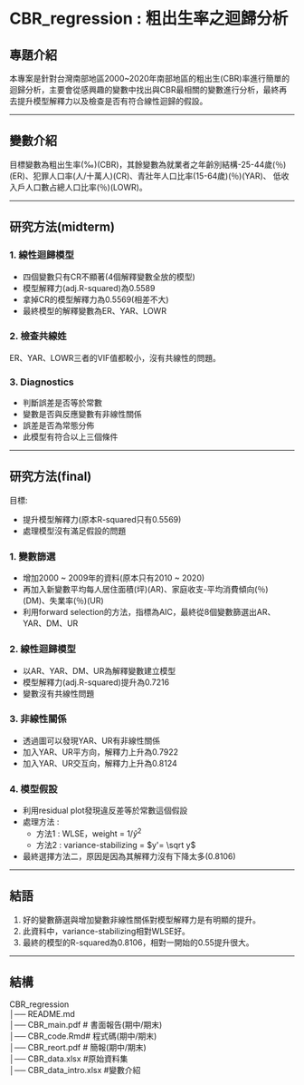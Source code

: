 # **CBR_regression : 粗出生率之迴歸分析**

## **專題介紹**
本專案是針對台灣南部地區2000~2020年南部地區的粗出生(CBR)率進行簡單的迴歸分析，主要會從感興趣的變數中找出與CBR最相關的變數進行分析，最終再去提升模型解釋力以及檢查是否有符合線性迴歸的假設。

---

## **變數介紹**
目標變數為粗出生率(‰)(CBR)，其餘變數為就業者之年齡別結構-25-44歲(％)(ER)、犯罪人口率(人/十萬人)(CR)、青壯年人口比率(15-64歲)(％)(YAR)、	低收入戶人口數占總人口比率(％)(LOWR)。

---

## **研究方法(midterm)** 

### 1. **線性迴歸模型**  
- 四個變數只有CR不顯著(4個解釋變數全放的模型)  
- 模型解釋力(adj.R-squared)為0.5589  
- 拿掉CR的模型解釋力為0.5569(相差不大)  
- 最終模型的解釋變數為ER、YAR、LOWR 

### 2. **檢查共線姓**
ER、YAR、LOWR三者的VIF值都較小，沒有共線性的問題。

### 3. **Diagnostics**
- 判斷誤差是否等於常數
- 變數是否與反應變數有非線性關係
- 誤差是否為常態分佈
- 此模型有符合以上三個條件

---

## **研究方法(final)**
目標:
- 提升模型解釋力(原本R-squared只有0.5569)  
- 處理模型沒有滿足假設的問題

### 1. **變數篩選**
- 增加2000 ~ 2009年的資料(原本只有2010 ~ 2020)
- 再加入新變數平均每人居住面積(坪)(AR)、家庭收支-平均消費傾向(％)(DM)、失業率(％)(UR)
- 利用forward selection的方法，指標為AIC，最終從8個變數篩選出AR、YAR、DM、UR

### 2. **線性迴歸模型**  
- 以AR、YAR、DM、UR為解釋變數建立模型  
- 模型解釋力(adj.R-squared)提升為0.7216
- 變數沒有共線性問題

### 3. **非線性關係**
- 透過圖可以發現YAR、UR有非線性關係
- 加入YAR、UR平方向，解釋力上升為0.7922
- 加入YAR、UR交互向，解釋力上升為0.8124

### 4. **模型假設**
- 利用residual plot發現違反差等於常數這個假設
- 處理方法 :  
  - 方法1 : WLSE，weight = 1/$\hat{y}^2$   
  - 方法2 : variance-stabilizing = $y'= \sqrt y$    
- 最終選擇方法二，原因是因為其解釋力沒有下降太多(0.8106)

---

## **結語**
1. 好的變數篩選與增加變數非線性關係對模型解釋力是有明顯的提升。
2. 此資料中，variance-stabilizing相對WLSE好。
3. 最終的模型的R-squared為0.8106，相對一開始的0.55提升很大。

---  

## **結構**
CBR_regression  
│── README.md    
│── CBR_main.pdf # 書面報告(期中/期末)   
│── CBR_code.Rmd# 程式碼(期中/期末)    
│── CBR_reort.pdf  # 簡報(期中/期末)  
│── CBR_data.xlsx #原始資料集  
│── CBR_data_intro.xlsx #變數介紹  